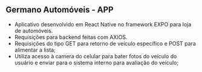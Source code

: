 ## Germano Automóveis - APP

- Aplicativo desenvolvido em React Native no framework EXPO para loja de automóveis.
- Requisições para backend feitas com AXIOS.
- Requisições do tipo GET para retorno de veículo específico e POST para alimentar a lista;
- Utiliza acesso à camera do celular para bater fotos do veículo do usuário e enviar para o sistema interno para avaliação do veículo;
